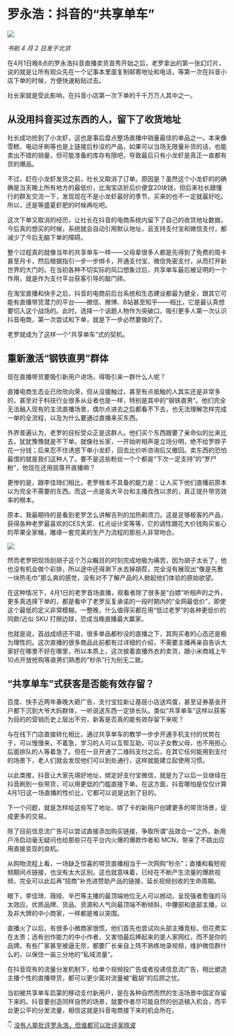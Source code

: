 # 罗永浩：抖音的“共享单车”

![](https://lishuhang.me/img/2020/04/0402-02.jpg)

*书航 4 月 2 日发于北京*

在4月1日晚8点的罗永浩抖音直播卖货首秀开始之后，老罗拿出的第一张幻灯片，说的就是让所有观众先在一个记事本里面复制邮寄地址和电话，等第一次在抖音小店下单的时候，方便快速粘贴过去。

社长家就是受此影响，在抖音小店第一次下单的千千万万人其中之一。

## 从没用抖音买过东西的人，留下了收货地址

社长成功抢到了小龙虾，这也是事后盘点整场直播中销量最佳的单品之一。本来像雪糕、电动牙刷等也是上链接后秒没的产品，如果可以当场无限量补货的话，也能卖出不错的销量，但可能准备的库存有限吧，导致最后只有小龙虾是真正一直都有货的爆品。

不过，赶在小龙虾发货之前，社长又取消了订单。原因是？虽然这个小龙虾的的确确是当天晚上所有地方的最低价，比淘宝店折后价便宜20块钱，但后来社长跟懂行的群友交流一下，发现现在不是小龙虾最好的季节，买来的也不一定就最好吃。所以，还是等盛夏虾肥的时候再吃吧。

这次下单又取消的经历，让社长在抖音的电商系统内留下了自己的收货地址数据，今后真的想买的时候，系统就会自动引用默认地址，且支持支付宝和微信支付，都减少了今后无脑下单的障碍。

整个过程真的就像当年的共享单车一样——父母辈很多人都是先得到了免费的周卡甚至月卡，然后根据指引一步一步绑卡，开通支付宝、微信免密支付，从而打开新世界的大门的。在当初各种不切实际的风口想象过后，共享单车最后被证明的一个作用，就是作为支付平台获客引导的敲门砖。

在淘宝直播和快手之后，抖音的电商前后台系统和生态建设都最为健全，跟其它可能有直播带货潜力的平台——微信、微博、B站甚至知乎——相比，它是最认真想要切入这个战场的。此时，选择一个话题人物作为突破口，吸引更多人第一次认识抖音电商，第一次尝试和下单，就是下一步必然要做的了。

老罗就成为了这样一个“共享单车”式的契机。

## 重新激活“钢铁直男”群体

现在直播带货要吸引新用户进场，得吸引来一群什么人呢？

直播电商生态业已欣欣向荣，但从没接触过，甚至有点抵触的人其实还是非常多的，甚至对于科技行业很多从业者也是一样，特别是其中的“钢铁直男”。他们完全无法融入现有的主流直播场景，偶尔点进去之后都看不下去，也无法理解怎样完成一单的全流程，以及为什么要通过直播来买东西。

外界普遍认为，老罗的目标受众正是这群人。他们买个东西跟要了亲命似的比来比去，犹犹豫豫就是不下单。就像社长家，一开始听相声是立场分明，绝不给罗胖子花一分钱；后来忍不住诱惑下单小龙虾，回去比价听咨询后又撤回。卖东西的恐怕最恨的就是我们这种人了。要不是这些粉丝一个个都是“下次一定支持”的“罗尸粉”，他现在还用屈尊开直播嘛？

更惨的是，跟李佳琦们相比，老罗根本不具备的能力是：让人买下他们直播前原本以为完全不需要的东西。而这一点是各大平台和主播孜孜以求的，真正提升带货效率的根本。

原本，我最期待的是看到老罗怎么讲解吉列的加热剃须刀。这是足够极客的产品，获得各种老罗最喜欢的CES大奖、红点设计奖等等，它的调性跟花大价钱购买省心的苹果全家桶，雕琢一套完美的生产力流程的那些人非常吻合。

![](https://lishuhang.me/img/2020/04/0402-01.jpg)

然而老罗把现场刮胡子这个万众瞩目的时刻完成地极为痛苦，因为胡子太长了，他也没有机会做个彩排，所以途中还得涮下水去掉胡茬，完全没有展现出“像是先敷一块热毛巾”那么爽的感觉，没有对不了解产品的人掀起他们体验的原始欲望。

在这种情况下，4月1日的老罗首场直播，观看者除了很多是“白嫖”听相声的之外，更多真选择下单的，都是看中了老罗反复承诺的一段时期内的“全网最低价”，即使这个最低的定义非常模糊。一整晚，什么值得买都在用“低过老罗”的各种更低价的同款/近似 SKU 打擦边球，恐成当晚直播最大赢家。

也就是说，首战成绩还不错，很多单品都秒没的直播之下，其购买者的心态还是极为理性的。这次直播的很多商品此前都有过详细的介绍，不需要主播再亲自告诉大家好在哪里不好在哪里，所以本质上，这次披着直播外衣的卖货，跟小米商城上午10点开放抢购等直男们熟悉的“秒杀”行为别无二致。

## “共享单车”式获客是否能有效存留？

百度、快手近两年春晚大砸广告，支付宝拉新让基层小店送鸡蛋，甚至证券基金开户都下沉到大爷大妈群体，一听说送东西一定排长队。类似“共享单车”这样以获客为目的的营销历史上层出不穷，新客是否真的能有效存留下来呢？

与在线下门店直接转化相比，通过共享单车的教学一步步开通手机支付的优势在于，可以慢慢来，不着急，学习的人可以互帮互助，可以子女教父母，也不用担心后面排队的人等着急了。但在一旦开通了二维码支付之后，在其它任何能用到支付的场景下，老人们就会发现他们可以到处通行，这样就能建立起使用习惯。

以此类推，抖音让大家先填好地址，绑定好支付宝微信，就是为了以后一旦继续在抖音刷到一些带货，可以用更低的门槛直接下单。在这方面，抖音哪怕是仅仅计算4月1日这一场直播的性价比，它都可以说是达到了目的。

下一个问题，就是怎样给这些写了地址、绑了卡的新用户创建更多的带货场景，促成更多的交易。

除了目前信息流广告可以尝试直接添加购买链接，争取所谓“品效合一”之外，新用户冷启动毫无疑问也给那些只在平台内火爆的爆款作者和 MCN，带来了不跳出应用直接变现的良机。

从购物流程上看，一场缺乏惊喜的带货直播相当于一次网购“秒杀”；直播和看短视频期间点链接，也没有太大区别。这也就意味着，已经在不断产生流量的爆款视频，完全可以此后再“招商”补充进赞助产品的链接，延长视频创收的生命周期。

眼下，李佳琦、薇娅、辛巴等主播的最顶端地位无人可以撼动，呈现强者愈强的马太效应。优质品牌、货品、资源和人气向最顶端不断倾斜，中腰部和底部主播，以及非大牌的中小商家，一样都是难以突围。

直播火了以后，有很多小微商家很慌，他们首先也尝试向头部主播竞标，但花费实在太贵；选有创作能力的中小作者，又害怕最后捧起来的是人家网红，而不是你的品牌。有些厂家甚至被逼无奈，都要厂长亲自上阵不熟练地录视频，维护微信群什么的，以保住一亩三分地的“私域流量”。

在抖音现有的流量分发机制下，给单个视频投广告或者投递信息流广告，相比塑造主播个性的直播带货，都可以更少面对流量被“截胡”的后顾之忧。

当初被共享单车启蒙的移动支付新用户，是在各种自然而然的生活场景中固定存留下来的。抖音要创造同样自然的场景，就要作者尽可能自然的创造植入机会，而平台更公平的分发流量，相信这就是抖音电商接下来的机会所在。

👇 [没有人能批评罗永浩，但谁都可以批评吴晓波](https://mp.weixin.qq.com/s/c61LL5p5H-tPShsASIEfoQ)